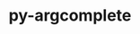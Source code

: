---
title: "py-argcomplete"
layout: cache
categories: [package, develop]
meta: {"compilers": ["apple-clang@=16.0.0", "gcc@=10.2.1", "gcc@=10.5.0", "gcc@=13.3.0", "gcc@=7.5.0"], "num_specs": 31, "num_specs_by_stack": {"developer-tools": 4, "developer-tools-aarch64-linux-gnu": 8, "developer-tools-darwin": 9, "developer-tools-manylinux2014": 2, "developer-tools-x86_64_v3-linux-gnu": 8, "root": 31}, "oss": ["centos7", "rhel8", "sequoia", "ubuntu18.04"], "platforms": ["darwin", "linux"], "stacks": ["developer-tools", "developer-tools-aarch64-linux-gnu", "developer-tools-darwin", "developer-tools-manylinux2014", "developer-tools-x86_64_v3-linux-gnu", "root"], "targets": ["aarch64", "x86_64_v3"], "versions": ["3.1.2", "3.5.0"]}
spec_details: [{"compiler": "apple-clang@=16.0.0", "hash": "2pfwiu663rableqkrlstqwz32vmsamne", "os": "sequoia", "platform": "darwin", "size": "-", "stacks": ["developer-tools-darwin", "root"], "target": "aarch64", "variants": ["build_system=python_pip"], "versions": ["3.5.0"]}, {"compiler": "gcc@=13.3.0", "hash": "3korqflnwzkiyksk76vevocvrie32ewi", "os": "rhel8", "platform": "linux", "size": "-", "stacks": ["developer-tools-aarch64-linux-gnu", "root"], "target": "aarch64", "variants": ["build_system=python_pip"], "versions": ["3.5.0"]}, {"compiler": "apple-clang@=16.0.0", "hash": "5uo3aigmpylvpkuh2aw4pltxw4244cdl", "os": "sequoia", "platform": "darwin", "size": "-", "stacks": ["developer-tools-darwin", "root"], "target": "aarch64", "variants": ["build_system=python_pip"], "versions": ["3.5.0"]}, {"compiler": "apple-clang@=16.0.0", "hash": "6s2e7wlyxxeimwsohfpwflmvcvtmvhxr", "os": "sequoia", "platform": "darwin", "size": "-", "stacks": ["developer-tools-darwin", "root"], "target": "aarch64", "variants": ["build_system=python_pip"], "versions": ["3.5.0"]}, {"compiler": "gcc@=13.3.0", "hash": "73bfq3tst3fbjmew3dtva7r4ija4yxkt", "os": "rhel8", "platform": "linux", "size": "-", "stacks": ["developer-tools-aarch64-linux-gnu", "root"], "target": "aarch64", "variants": ["build_system=python_pip"], "versions": ["3.5.0"]}, {"compiler": "gcc@=10.5.0", "hash": "aw6sshezkeprkoyjj4yrga6afpesow7h", "os": "centos7", "platform": "linux", "size": "-", "stacks": ["developer-tools-x86_64_v3-linux-gnu", "root"], "target": "x86_64_v3", "variants": ["build_system=python_pip"], "versions": ["3.5.0"]}, {"compiler": "gcc@=10.5.0", "hash": "b4pp6elqtcezidakc4qf5gvdrh7bqc2l", "os": "centos7", "platform": "linux", "size": "-", "stacks": ["developer-tools-x86_64_v3-linux-gnu", "root"], "target": "x86_64_v3", "variants": ["build_system=python_pip"], "versions": ["3.5.0"]}, {"compiler": "gcc@=13.3.0", "hash": "c522upe6eayl2b7667k647wm2y2op7la", "os": "rhel8", "platform": "linux", "size": "-", "stacks": ["developer-tools-aarch64-linux-gnu", "root"], "target": "aarch64", "variants": ["build_system=python_pip"], "versions": ["3.5.0"]}, {"compiler": "gcc@=10.5.0", "hash": "eyvh335hn7gm3ybgn4q5pzsakoghqrs7", "os": "centos7", "platform": "linux", "size": "-", "stacks": ["developer-tools-x86_64_v3-linux-gnu", "root"], "target": "x86_64_v3", "variants": ["build_system=python_pip"], "versions": ["3.5.0"]}, {"compiler": "gcc@=13.3.0", "hash": "gt3hz2gkkhpv5pnf3qoomn67pwfovbtc", "os": "rhel8", "platform": "linux", "size": "-", "stacks": ["developer-tools-aarch64-linux-gnu", "root"], "target": "aarch64", "variants": ["build_system=python_pip"], "versions": ["3.5.0"]}, {"compiler": "gcc@=7.5.0", "hash": "li26u72gski5xlbeukktovpbxmip7omo", "os": "ubuntu18.04", "platform": "linux", "size": "-", "stacks": ["developer-tools", "root"], "target": "x86_64_v3", "variants": ["build_system=python_pip"], "versions": ["3.1.2"]}, {"compiler": "gcc@=7.5.0", "hash": "m5g7uvbjd4wmda2cxibal4jj7ezgivfj", "os": "ubuntu18.04", "platform": "linux", "size": "-", "stacks": ["developer-tools", "root"], "target": "x86_64_v3", "variants": ["build_system=python_pip"], "versions": ["3.1.2"]}, {"compiler": "gcc@=10.5.0", "hash": "np2fa7zxm33vytdnlf6qo4jtn2zavlhe", "os": "centos7", "platform": "linux", "size": "-", "stacks": ["developer-tools-x86_64_v3-linux-gnu", "root"], "target": "x86_64_v3", "variants": ["build_system=python_pip"], "versions": ["3.5.0"]}, {"compiler": "gcc@=10.5.0", "hash": "ofstwygruq53ebhmxjs3otrrw2xkwq4b", "os": "centos7", "platform": "linux", "size": "-", "stacks": ["developer-tools-x86_64_v3-linux-gnu", "root"], "target": "x86_64_v3", "variants": ["build_system=python_pip"], "versions": ["3.5.0"]}, {"compiler": "apple-clang@=16.0.0", "hash": "pq3tic42i3bycegrswoevbgxhewoaigv", "os": "sequoia", "platform": "darwin", "size": "-", "stacks": ["developer-tools-darwin", "root"], "target": "aarch64", "variants": ["build_system=python_pip"], "versions": ["3.5.0"]}, {"compiler": "gcc@=13.3.0", "hash": "q6xdkicf5fsaqi4ayswehlh5aksv7g2s", "os": "rhel8", "platform": "linux", "size": "-", "stacks": ["developer-tools-aarch64-linux-gnu", "root"], "target": "aarch64", "variants": ["build_system=python_pip"], "versions": ["3.5.0"]}, {"compiler": "apple-clang@=16.0.0", "hash": "qzm2rn7mrxdfn65r26fewxxtkqr55x5q", "os": "sequoia", "platform": "darwin", "size": "-", "stacks": ["developer-tools-darwin", "root"], "target": "aarch64", "variants": ["build_system=python_pip"], "versions": ["3.5.0"]}, {"compiler": "apple-clang@=16.0.0", "hash": "smhfgdxk5ihjkmto3gjzptakyfqmfh6p", "os": "sequoia", "platform": "darwin", "size": "-", "stacks": ["developer-tools-darwin", "root"], "target": "aarch64", "variants": ["build_system=python_pip"], "versions": ["3.5.0"]}, {"compiler": "gcc@=13.3.0", "hash": "snhqsdyg76fo5mslv2eho3bqoilbrtsp", "os": "rhel8", "platform": "linux", "size": "-", "stacks": ["developer-tools-aarch64-linux-gnu", "root"], "target": "aarch64", "variants": ["build_system=python_pip"], "versions": ["3.5.0"]}, {"compiler": "gcc@=10.2.1", "hash": "t5nmpxuzjyk3hydffcfbvmt3jvek2c2q", "os": "centos7", "platform": "linux", "size": "-", "stacks": ["developer-tools-manylinux2014", "root"], "target": "x86_64_v3", "variants": ["build_system=python_pip"], "versions": ["3.5.0"]}, {"compiler": "gcc@=13.3.0", "hash": "todau65qe6rvk6uq6hrhcscrgqsrgyyt", "os": "rhel8", "platform": "linux", "size": "-", "stacks": ["developer-tools-aarch64-linux-gnu", "root"], "target": "aarch64", "variants": ["build_system=python_pip"], "versions": ["3.5.0"]}, {"compiler": "gcc@=10.5.0", "hash": "trtk6hpv553x5qly6fniqpczfkqmtbvz", "os": "centos7", "platform": "linux", "size": "-", "stacks": ["developer-tools-x86_64_v3-linux-gnu", "root"], "target": "x86_64_v3", "variants": ["build_system=python_pip"], "versions": ["3.5.0"]}, {"compiler": "gcc@=7.5.0", "hash": "vbtmpngcxacgpykee3qyqreddp23llhb", "os": "ubuntu18.04", "platform": "linux", "size": "-", "stacks": ["developer-tools", "root"], "target": "x86_64_v3", "variants": ["build_system=python_pip"], "versions": ["3.1.2"]}, {"compiler": "gcc@=7.5.0", "hash": "w3am7goxbsrcxzsoh5jirinivv7tww4d", "os": "ubuntu18.04", "platform": "linux", "size": "-", "stacks": ["developer-tools", "root"], "target": "x86_64_v3", "variants": ["build_system=python_pip"], "versions": ["3.1.2"]}, {"compiler": "gcc@=13.3.0", "hash": "x73ycxqmuivg5yztqktom7je27llfckf", "os": "rhel8", "platform": "linux", "size": "-", "stacks": ["developer-tools-aarch64-linux-gnu", "root"], "target": "aarch64", "variants": ["build_system=python_pip"], "versions": ["3.5.0"]}, {"compiler": "apple-clang@=16.0.0", "hash": "xnxqqvlybzxhypfwewgt6gh5iz5ydoky", "os": "sequoia", "platform": "darwin", "size": "-", "stacks": ["developer-tools-darwin", "root"], "target": "aarch64", "variants": ["build_system=python_pip"], "versions": ["3.5.0"]}, {"compiler": "apple-clang@=16.0.0", "hash": "xuetnhne7b6ieqvs4x4d65t3hwtj7weg", "os": "sequoia", "platform": "darwin", "size": "-", "stacks": ["developer-tools-darwin", "root"], "target": "aarch64", "variants": ["build_system=python_pip"], "versions": ["3.5.0"]}, {"compiler": "gcc@=10.5.0", "hash": "xuo63zrplmdpptvevxk5grc5mknakwgu", "os": "centos7", "platform": "linux", "size": "-", "stacks": ["developer-tools-x86_64_v3-linux-gnu", "root"], "target": "x86_64_v3", "variants": ["build_system=python_pip"], "versions": ["3.5.0"]}, {"compiler": "apple-clang@=16.0.0", "hash": "yl2vw6i5sapcudngd72zblyw7kw2u7yh", "os": "sequoia", "platform": "darwin", "size": "-", "stacks": ["developer-tools-darwin", "root"], "target": "aarch64", "variants": ["build_system=python_pip"], "versions": ["3.5.0"]}, {"compiler": "gcc@=10.5.0", "hash": "ylp6qh3ypjzv5dw3uzskmtkfwnlhpyzc", "os": "centos7", "platform": "linux", "size": "-", "stacks": ["developer-tools-x86_64_v3-linux-gnu", "root"], "target": "x86_64_v3", "variants": ["build_system=python_pip"], "versions": ["3.5.0"]}, {"compiler": "gcc@=10.2.1", "hash": "zy4v3xr6koytkklcdn5wylnesotp3jb2", "os": "centos7", "platform": "linux", "size": "-", "stacks": ["developer-tools-manylinux2014", "root"], "target": "x86_64_v3", "variants": ["build_system=python_pip"], "versions": ["3.5.0"]}]
---